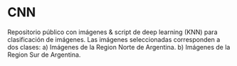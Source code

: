# CNN
Repositorio público con imágenes & script de deep learning (KNN) para clasificación de imágenes.
Las imágenes seleccionadas corresponden a dos clases:
a) Imágenes de la Region Norte de Argentina. 
b) Imágenes de la Region Sur de Argentina.
